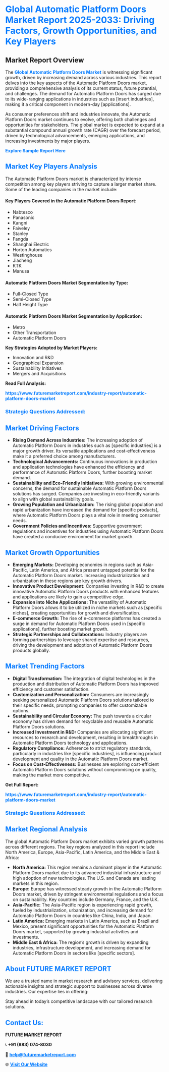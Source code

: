 <h1 style="color: #007BFF;">Global Automatic Platform Doors Market Report 2025-2033: Driving Factors, Growth Opportunities, and Key Players</h1>

<section id="overview">
<h2>Market Report Overview</h2>
<p>The <a href="https://www.futuremarketreport.com/industry-report/automatic-platform-doors-market" style="color: #007BFF; text-decoration: none;"><strong>Global Automatic Platform Doors Market</strong></a> is witnessing significant growth, driven by increasing demand across various industries. This report delves into the key aspects of the Automatic Platform Doors market, providing a comprehensive analysis of its current status, future potential, and challenges. The demand for Automatic Platform Doors has surged due to its wide-ranging applications in industries such as [insert industries], making it a critical component in modern-day [applications].</p>
<p>As consumer preferences shift and industries innovate, the Automatic Platform Doors market continues to evolve, offering both challenges and opportunities for stakeholders. The global market is expected to expand at a substantial compound annual growth rate (CAGR) over the forecast period, driven by technological advancements, emerging applications, and increasing investments by major players.</p>
</section>

<section id="overview">
<p><a href="https://www.futuremarketreport.com/request-sample/reportId=120236" style="color: #007BFF; text-decoration: none;"><strong>Explore Sample Report Here</strong></a></p>
</section>

<section id="key-players">
<h2 style="color: #007BFF;">Market Key Players Analysis</h2>
<p>The Automatic Platform Doors market is characterized by intense competition among key players striving to capture a larger market share. Some of the leading companies in the market include:</p>
<h4>Key Players Covered in the Automatic Platform Doors Report:</h4>
<ul><li>Nabtesco</li><li>Panasonic</li><li>Kangni</li><li>Faiveley</li><li>Stanley</li><li>Fangda</li><li>Shanghai Electric</li><li>Horton Automatics</li><li>Westinghouse</li><li>Jiacheng</li><li>KTK</li><li>Manusa</li></ul>
<h4>Automatic Platform Doors Market Segmentation by Type:</h4>
<ul><li>Full-Closed Type</li><li>Semi-Closed Type</li><li>Half Height Type</li></ul>

<h4>Automatic Platform Doors Market Segmentation by Application:</h4>
<ul><li>Metro</li><li>Other Transportation</li><li>Automatic Platform Doors</li></ul>
<p><strong>Key Strategies Adopted by Market Players:</strong></p>
<ul>
<li>Innovation and R&D</li>
<li>Geographical Expansion</li>
<li>Sustainability Initiatives</li>
<li>Mergers and Acquisitions</li>
</ul>
</section>

<section>
<p><strong>Read Full Analysis: </strong></p><a href="https://www.futuremarketreport.com/industry-report/automatic-platform-doors-market" style="color: #007BFF; text-decoration: none;"><strong>https://www.futuremarketreport.com/industry-report/automatic-platform-doors-market</strong></a>
<h3 style="color: #007BFF;">Strategic Questions Addressed:</h3>
</section>

<section id="driving-factors">
<h2 style="color: #007BFF;">Market Driving Factors</h2>
<ul>
<li><strong>Rising Demand Across Industries:</strong> The increasing adoption of Automatic Platform Doors in industries such as [specific industries] is a major growth driver. Its versatile applications and cost-effectiveness make it a preferred choice among manufacturers.</li>
<li><strong>Technological Advancements:</strong> Continuous innovations in production and application technologies have enhanced the efficiency and performance of Automatic Platform Doors, further boosting market demand.</li>
<li><strong>Sustainability and Eco-Friendly Initiatives:</strong> With growing environmental concerns, the demand for sustainable Automatic Platform Doors solutions has surged. Companies are investing in eco-friendly variants to align with global sustainability goals.</li>
<li><strong>Growing Population and Urbanization:</strong> The rising global population and rapid urbanization have increased the demand for [specific products], where Automatic Platform Doors plays a vital role in meeting consumer needs.</li>
<li><strong>Government Policies and Incentives:</strong> Supportive government regulations and incentives for industries using Automatic Platform Doors have created a conducive environment for market growth.</li>
</ul>
</section>

<section id="growth-opportunities">
<h2 style="color: #007BFF;">Market Growth Opportunities</h2>
<ul>
<li><strong>Emerging Markets:</strong> Developing economies in regions such as Asia-Pacific, Latin America, and Africa present untapped potential for the Automatic Platform Doors market. Increasing industrialization and urbanization in these regions are key growth drivers.</li>
<li><strong>Innovative Product Development:</strong> Companies investing in R&D to create innovative Automatic Platform Doors products with enhanced features and applications are likely to gain a competitive edge.</li>
<li><strong>Expansion into Niche Applications:</strong> The versatility of Automatic Platform Doors allows it to be utilized in niche markets such as [specific niches], creating opportunities for growth and diversification.</li>
<li><strong>E-commerce Growth:</strong> The rise of e-commerce platforms has created a surge in demand for Automatic Platform Doors used in [specific applications], further boosting market growth.</li>
<li><strong>Strategic Partnerships and Collaborations:</strong> Industry players are forming partnerships to leverage shared expertise and resources, driving the development and adoption of Automatic Platform Doors products globally.</li>
</ul>
</section>

<section id="trending-factors">
<h2 style="color: #007BFF;">Market Trending Factors</h2>
<ul>
<li><strong>Digital Transformation:</strong> The integration of digital technologies in the production and distribution of Automatic Platform Doors has improved efficiency and customer satisfaction.</li>
<li><strong>Customization and Personalization:</strong> Consumers are increasingly seeking personalized Automatic Platform Doors solutions tailored to their specific needs, prompting companies to offer customizable options.</li>
<li><strong>Sustainability and Circular Economy:</strong> The push towards a circular economy has driven demand for recyclable and reusable Automatic Platform Doors solutions.</li>
<li><strong>Increased Investment in R&D:</strong> Companies are allocating significant resources to research and development, resulting in breakthroughs in Automatic Platform Doors technology and applications.</li>
<li><strong>Regulatory Compliance:</strong> Adherence to strict regulatory standards, particularly in industries like [specific industries], is influencing product development and quality in the Automatic Platform Doors market.</li>
<li><strong>Focus on Cost-Effectiveness:</strong> Businesses are exploring cost-efficient Automatic Platform Doors solutions without compromising on quality, making the market more competitive.</li>
</ul>
</section>

<section>
<p><strong>Get Full Report: </strong></p><a href="https://www.futuremarketreport.com/industry-report/automatic-platform-doors-market" style="color: #007BFF; text-decoration: none;"><strong>https://www.futuremarketreport.com/industry-report/automatic-platform-doors-market</strong></a>
<h3 style="color: #007BFF;">Strategic Questions Addressed:</h3>
</section>


<section id="regional-analysis">
<h2 style="color: #007BFF;">Market Regional Analysis</h2>
<p>The global Automatic Platform Doors market exhibits varied growth patterns across different regions. The key regions analyzed in this report include North America, Europe, Asia-Pacific, Latin America, and the Middle East & Africa:</p>
<ul>
<li><strong>North America:</strong> This region remains a dominant player in the Automatic Platform Doors market due to its advanced industrial infrastructure and high adoption of new technologies. The U.S. and Canada are leading markets in this region.</li>
<li><strong>Europe:</strong> Europe has witnessed steady growth in the Automatic Platform Doors market, driven by stringent environmental regulations and a focus on sustainability. Key countries include Germany, France, and the U.K.</li>
<li><strong>Asia-Pacific:</strong> The Asia-Pacific region is experiencing rapid growth, fueled by industrialization, urbanization, and increasing demand for Automatic Platform Doors in countries like China, India, and Japan.</li>
<li><strong>Latin America:</strong> Emerging markets in Latin America, such as Brazil and Mexico, present significant opportunities for the Automatic Platform Doors market, supported by growing industrial activities and investments.</li>
<li><strong>Middle East & Africa:</strong> The region’s growth is driven by expanding industries, infrastructure development, and increasing demand for Automatic Platform Doors in sectors like [specific sectors].</li>
</ul>
</section>

<footer>
<h2 style="color: #007BFF;">About FUTURE MARKET REPORT</h2>
<p>We are a trusted name in market research and advisory services, delivering actionable insights and strategic support to businesses across diverse industries. Our expertise lies in offering:</p>

<p>Stay ahead in today’s competitive landscape with our tailored research solutions.</p>

<h2 style="color: #007BFF;">Contact Us:</h2>
<p><strong>FUTURE MARKET REPORT</strong></p>
<p>📞 <strong>+91 (883) 074-8030</strong></p>
<p>📧 <strong><a href="mailto:help@futuremarketreport.com" style="color: #007BFF;">help@futuremarketreport.com</a></strong></p>
<p>🌐 <strong><a href="https://www.futuremarketreport.com/" style="color: #007BFF;">Visit Our Website</a></strong></p>
</footer>